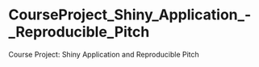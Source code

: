 # CourseProject_Shiny_Application_-_Reproducible_Pitch
Course Project: Shiny Application and Reproducible Pitch
